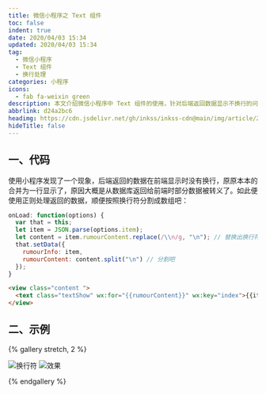 ```yaml
---
title: 微信小程序之 Text 组件
toc: false
indent: true
date: 2020/04/03 15:34
updated: 2020/04/03 15:34
tag:
  - 微信小程序
  - Text 组件
  - 换行处理
categories: 小程序
icons:
  - fab fa-weixin green
description: 本文介绍微信小程序中 Text 组件的使用，针对后端返回数据显示不换行的问题，通过正则处理替换换行符并分割为数组，附相关代码示例与效果展示。
abbrlink: d24a2bc6
headimg: https://cdn.jsdelivr.net/gh/inkss/inkss-cdn@main/img/article/20-04@微信小程序之Text组件/Hexo博客封面.png
hideTitle: false
---
```


## 一、代码

使用小程序发现了一个现象，后端返回的数据在前端显示时没有换行，原原本本的合并为一行显示了，原因大概是从数据库返回给前端时部分数据被转义了。如此便使用正则处理返回的数据，顺便按照换行符分割成数组吧：

```js
onLoad: function(options) {
  var that = this;
  let item = JSON.parse(options.item);
  let content = item.rumourContent.replace(/\\n/g, "\n"); // 替换出换行符
  that.setData({
    rumourInfo: item,
    rumourContent: content.split("\n") // 分割吧
  });
}
```

```html
<view class="content ">
  <text class="textShow" wx:for="{{rumourContent}}" wx:key="index">{{item}}</text>
</view>
```

## 二、示例

{% gallery stretch, 2 %}

![换行符](https://cdn.jsdelivr.net/gh/inkss/inkss-cdn@main/img/article/20-04@微信小程序之Text组件/image-20200403153035661.png)
![效果](https://cdn.jsdelivr.net/gh/inkss/inkss-cdn@main/img/article/20-04@微信小程序之Text组件/image-20200403152910344.png)

{% endgallery %}

